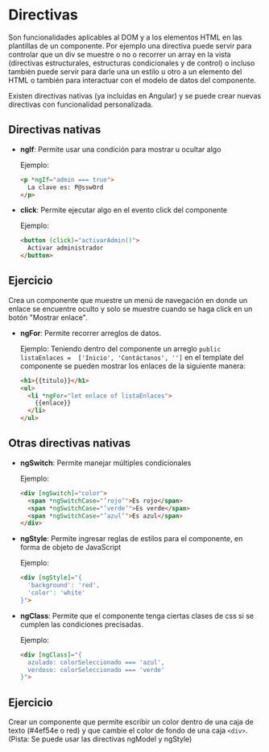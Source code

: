 # Directivas
Son funcionalidades aplicables al DOM y a los elementos HTML en las plantillas de un componente. Por ejemplo una directiva puede servir para controlar que un div se muestre o no o recorrer un array en la vista (directivas estructurales, estructuras condicionales y de control) o incluso también puede servir para darle una un estilo u otro a un elemento del HTML o también para interactuar con el modelo de datos del componente.

Existen directivas nativas (ya incluidas en Angular) y se puede crear nuevas directivas con funcionalidad personalizada.

## Directivas nativas
* **ngIf**: Permite usar una condición para mostrar u ocultar algo

  Ejemplo:
  ```html
  <p *ngIf="admin === true">
    La clave es: P@ssw0rd
  </p>
  ```

* **click**: Permite ejecutar algo en el evento click del componente

  Ejemplo:
  ```html
  <button (click)="activarAdmin()">
    Activar administrador
  </button>
  ```

## Ejercicio

Crea un componente que muestre un menú de navegación en donde un enlace se encuentre oculto y solo se muestre cuando se haga click en un botón "Mostrar enlace".

* **ngFor**: Permite recorrer arreglos de datos.

  Ejemplo: Teniendo dentro del componente un arreglo `public listaEnlaces =  ['Inicio', 'Contáctanos', '']` en el template del componente se pueden mostrar los enlaces de la siguiente manera:
  ```html
  <h1>{{titulo}}</h1>
  <ul>
    <li *ngFor="let enlace of listaEnlaces">
      {{enlace}}
    </li>
  </ul>
  ```

## Otras directivas nativas

* **ngSwitch**: Permite manejar múltiples condicionales

  Ejemplo:
  ```html
  <div [ngSwitch]="color">
    <span *ngSwitchCase="’rojo’">Es rojo</span>
    <span *ngSwitchCase="’verde’">Es verde</span>
    <span *ngSwitchCase="’azul’">Es azul</span>
  </div>
  ```
* **ngStyle**: Permite ingresar reglas de estilos para el componente, en forma de objeto de JavaScript

  Ejemplo:
  ```html
  <div [ngStyle]="{
    'background': 'red',
    'color': 'white'
  }">
  ```

* **ngClass**: Permite que el componente tenga ciertas clases de css si se cumplen las condiciones precisadas.

  Ejemplo:
  ```html
  <div [ngClass]="{
    azulado: colorSeleccionado === 'azul',
    verdoso: colorSeleccionado === 'verde'
  }">
  ```

## Ejercicio
Crear un componente que permite escribir un color dentro de una caja de texto (#4ef54e o red) y que cambie el color de fondo de una caja `<div>`. (Pista: Se puede usar las directivas ngModel y ngStyle)
